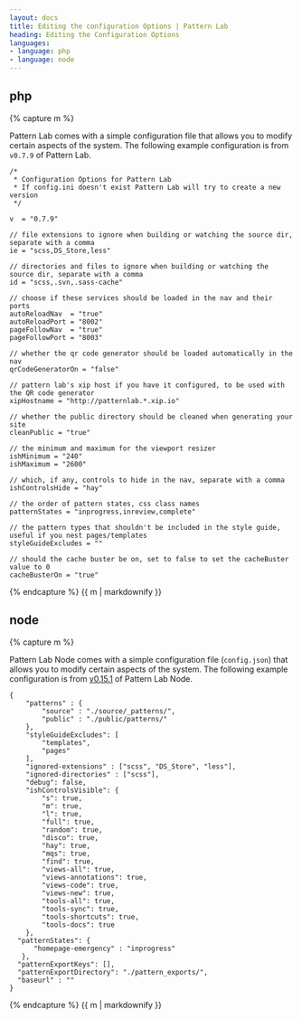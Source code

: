 ```yaml
---
layout: docs
title: Editing the configuration Options | Pattern Lab
heading: Editing the Configuration Options
languages:
- language: php
- language: node
---
```


<!--- start php -->

<div class="tab-panel" id="php">
<h2 class="language-title">php</h2>

{% capture m %}

Pattern Lab comes with a simple configuration file that allows you to modify certain aspects of the system. The following example configuration is from `v0.7.9` of Pattern Lab.

```
/*
 * Configuration Options for Pattern Lab
 * If config.ini doesn't exist Pattern Lab will try to create a new version
 */

v  = "0.7.9"

// file extensions to ignore when building or watching the source dir, separate with a comma
ie = "scss,DS_Store,less"

// directories and files to ignore when building or watching the source dir, separate with a comma
id = "scss,.svn,.sass-cache"

// choose if these services should be loaded in the nav and their ports
autoReloadNav  = "true"
autoReloadPort = "8002"
pageFollowNav  = "true"
pageFollowPort = "8003"

// whether the qr code generator should be loaded automatically in the nav
qrCodeGeneratorOn = "false"

// pattern lab's xip host if you have it configured, to be used with the QR code generator
xipHostname = "http://patternlab.*.xip.io"

// whether the public directory should be cleaned when generating your site
cleanPublic = "true"

// the minimum and maximum for the viewport resizer
ishMinimum = "240"
ishMaximum = "2600"

// which, if any, controls to hide in the nav, separate with a comma
ishControlsHide = "hay"

// the order of pattern states, css class names
patternStates = "inprogress,inreview,complete"

// the pattern types that shouldn't be included in the style guide, useful if you nest pages/templates
styleGuideExcludes = ""

// should the cache buster be on, set to false to set the cacheBuster value to 0
cacheBusterOn = "true"
```

{% endcapture %}
{{ m | markdownify }}

</div>

<!--- end php -->


<!--- start node -->

<div class="tab-panel" id="node">
<h2 class="language-title">node</h2>

{% capture m %}

Pattern Lab Node comes with a simple configuration file (`config.json`) that allows you to modify certain aspects of the system. The following example configuration is from [v0.15.1](https://github.com/pattern-lab/patternlab-node/releases/tag/v0.15.1) of Pattern Lab Node.

```
{
	"patterns" : {
		"source" : "./source/_patterns/",
		"public" : "./public/patterns/"
	},
 	"styleGuideExcludes": [
 		"templates",
 		"pages"
 	],
	"ignored-extensions" : ["scss", "DS_Store", "less"],
	"ignored-directories" : ["scss"],
	"debug": false,
	"ishControlsVisible": {
		"s": true,
		"m": true,
		"l": true,
		"full": true,
		"random": true,
		"disco": true,
		"hay": true,
		"mqs": true,
		"find": true,
		"views-all": true,
		"views-annotations": true,
		"views-code": true,
		"views-new": true,
		"tools-all": true,
		"tools-sync": true,
		"tools-shortcuts": true,
		"tools-docs": true
	},
  "patternStates": {
 	  "homepage-emergency" : "inprogress"
   },
  "patternExportKeys": [],
  "patternExportDirectory": "./pattern_exports/",
  "baseurl" : ""
}
```

{% endcapture %}
{{ m | markdownify }}

</div>

<!--- end node -->
